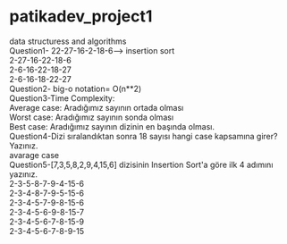 # patikadev_project1
data structuress and algorithms \
Question1-
 22-27-16-2-18-6--> insertion sort \
 2-27-16-22-18-6 \
 2-6-16-22-18-27 \
 2-6-16-18-22-27\
 Question2- big-o notation= O(n**2)\
 Question3-Time Complexity:\
 Average case: Aradığımız sayının ortada olması\
 Worst case: Aradığımız sayının sonda olması\
 Best case: Aradığımız sayının dizinin en başında olması.\
 Question4-Dizi sıralandıktan sonra 18 sayısı hangi case kapsamına girer? Yazınız.\
 avarage case \
 Question5-[7,3,5,8,2,9,4,15,6] dizisinin Insertion Sort'a göre ilk 4 adımını yazınız.\
 2-3-5-8-7-9-4-15-6\
 2-3-4-8-7-9-5-15-6\
 2-3-4-5-7-9-8-15-6\
 2-3-4-5-6-9-8-15-7\
 2-3-4-5-6-7-8-15-9\
 2-3-4-5-6-7-8-9-15
 
